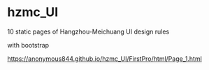 # hzmc_UI
10 static pages of Hangzhou-Meichuang UI design rules

with bootstrap

https://anonymous844.github.io/hzmc_UI/FirstPro/html/Page_1.html
